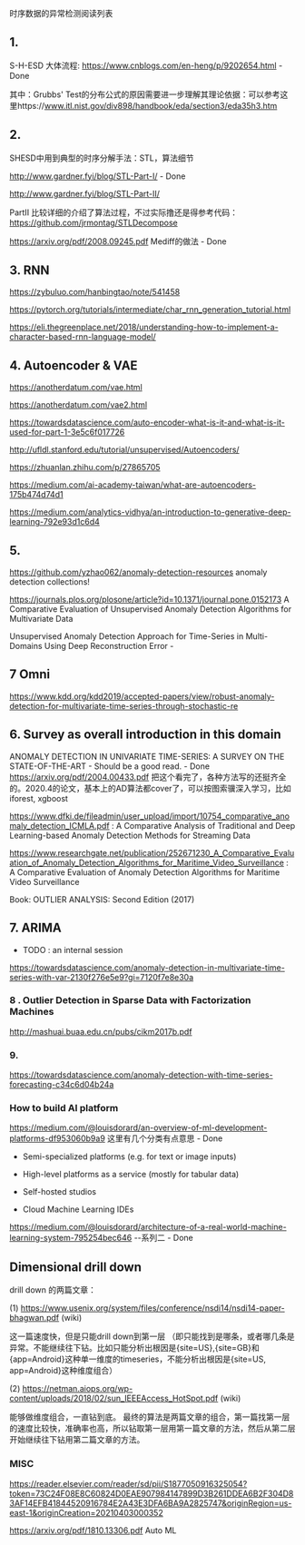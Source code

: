 时序数据的异常检测阅读列表

## 1. 
 S-H-ESD 大体流程: https://www.cnblogs.com/en-heng/p/9202654.html - Done
 
 其中：Grubbs' Test的分布公式的原因需要进一步理解其理论依据：可以参考这里https://www.itl.nist.gov/div898/handbook/eda/section3/eda35h3.htm
 
## 2.

 SHESD中用到典型的时序分解手法：STL，算法细节
 
 http://www.gardner.fyi/blog/STL-Part-I/ - Done
 
 http://www.gardner.fyi/blog/STL-Part-II/ 
 
 PartII 比较详细的介绍了算法过程，不过实际撸还是得参考代码： https://github.com/jrmontag/STLDecompose

 https://arxiv.org/pdf/2008.09245.pdf  Mediff的做法 - Done

## 3. RNN
 
 https://zybuluo.com/hanbingtao/note/541458
 
 https://pytorch.org/tutorials/intermediate/char_rnn_generation_tutorial.html
 
 https://eli.thegreenplace.net/2018/understanding-how-to-implement-a-character-based-rnn-language-model/
 

 
## 4. Autoencoder & VAE

https://anotherdatum.com/vae.html

https://anotherdatum.com/vae2.html


https://towardsdatascience.com/auto-encoder-what-is-it-and-what-is-it-used-for-part-1-3e5c6f017726

http://ufldl.stanford.edu/tutorial/unsupervised/Autoencoders/

https://zhuanlan.zhihu.com/p/27865705

https://medium.com/ai-academy-taiwan/what-are-autoencoders-175b474d74d1

https://medium.com/analytics-vidhya/an-introduction-to-generative-deep-learning-792e93d1c6d4

## 5. 
https://github.com/yzhao062/anomaly-detection-resources anomaly detection collections!

https://journals.plos.org/plosone/article?id=10.1371/journal.pone.0152173 A Comparative Evaluation of Unsupervised Anomaly Detection Algorithms for Multivariate Data


Unsupervised Anomaly Detection Approach for
Time-Series in Multi-Domains Using Deep
Reconstruction Error - 

## 7 Omni

https://www.kdd.org/kdd2019/accepted-papers/view/robust-anomaly-detection-for-multivariate-time-series-through-stochastic-re


## 6. Survey as overall introduction in this domain

ANOMALY DETECTION IN UNIVARIATE TIME-SERIES: A SURVEY ON THE STATE-OF-THE-ART - Should be a good read. - Done https://arxiv.org/pdf/2004.00433.pdf 把这个看完了，各种方法写的还挺齐全的。2020.4的论文，基本上的AD算法都cover了，可以按图索骥深入学习，比如iforest, xgboost

https://www.dfki.de/fileadmin/user_upload/import/10754_comparative_anomaly_detection_ICMLA.pdf : A Comparative Analysis of Traditional and Deep
Learning-based Anomaly Detection Methods for
Streaming Data

https://www.researchgate.net/publication/252671230_A_Comparative_Evaluation_of_Anomaly_Detection_Algorithms_for_Maritime_Video_Surveillance : A Comparative Evaluation of Anomaly Detection Algorithms for Maritime Video Surveillance

Book: OUTLIER ANALYSIS: Second Edition (2017)


## 7. ARIMA 
- TODO : an internal session

https://towardsdatascience.com/anomaly-detection-in-multivariate-time-series-with-var-2130f276e5e9?gi=7120f7e8e30a

### 8 . Outlier Detection in Sparse Data with Factorization Machines

http://mashuai.buaa.edu.cn/pubs/cikm2017b.pdf 


### 9. 
https://towardsdatascience.com/anomaly-detection-with-time-series-forecasting-c34c6d04b24a

 
### How to build AI platform

https://medium.com/@louisdorard/an-overview-of-ml-development-platforms-df953060b9a9 这里有几个分类有点意思 - Done

- Semi-specialized platforms (e.g. for text or image inputs)

- High-level platforms as a service (mostly for tabular data)

- Self-hosted studios

- Cloud Machine Learning IDEs

https://medium.com/@louisdorard/architecture-of-a-real-world-machine-learning-system-795254bec646 --系列二 - Done


## Dimensional drill down

drill down 的两篇文章：

(1) https://www.usenix.org/system/files/conference/nsdi14/nsdi14-paper-bhagwan.pdf (wiki)

这一篇速度快，但是只能drill down到第一层
（即只能找到是哪条，或者哪几条是异常。不能继续往下钻。比如只能分析出根因是{site=US},{site=GB}和{app=Android}这种单一维度的timeseries，不能分析出根因是{site=US, app=Android}这种维度组合）

(2) https://netman.aiops.org/wp-content/uploads/2018/02/sun_IEEEAccess_HotSpot.pdf (wiki)

能够做维度组合，一直钻到底。
最终的算法是两篇文章的组合，第一篇找第一层的速度比较快，准确率也高，所以钻取第一层用第一篇文章的方法，然后从第二层开始继续往下钻用第二篇文章的方法。



### MISC

https://reader.elsevier.com/reader/sd/pii/S1877050916325054?token=73C24F08E8C60824D0EAE907984147899D3B261DDEA6B2F304D83AF14EFB41844520916784E2A43E3DFA6BA9A2825747&originRegion=us-east-1&originCreation=20210403000352

https://arxiv.org/pdf/1810.13306.pdf Auto ML

